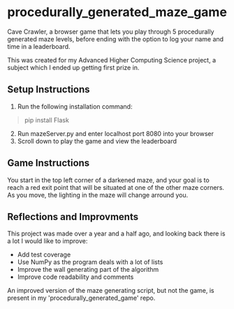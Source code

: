 # procedurally_generated_maze_game

Cave Crawler, a browser game that lets you play through 5 procedurally generated maze levels, before ending with the option to log
your name and time in a leaderboard.

This was created for my Advanced Higher Computing Science project, a subject which I ended up getting first prize in.


## Setup Instructions

1. Run the following installation command:
> pip install Flask

2. Run mazeServer.py and enter localhost port 8080 into your browser
3. Scroll down to play the game and view the leaderboard


## Game Instructions

You start in the top left corner of a darkened maze, and your goal is to reach a red exit point that will be situated at one of the other
maze corners. As you move, the lighting in the maze will change arround you.


## Reflections and Improvments

This project was made over a year and a half ago, and looking back there is a lot I would like to improve:

- Add test coverage
- Use NumPy as the program deals with a lot of lists
- Improve the wall generating part of the algorithm
- Improve code readability and comments

An improved version of the maze generating script, but not the game, is present in my 'procedurally_generated_game' repo.
